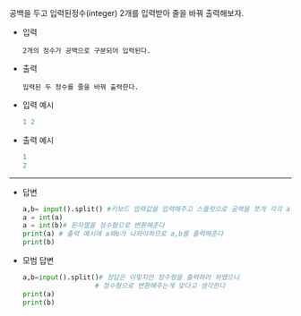 공백을 두고 입력된정수(integer) 2개를 입력받아 줄을 바꿔 출력해보자.



- 입력

  ```
  2개의 정수가 공백으로 구분되어 입력된다.
  
  ```

- 출력

  ```
  입력된 두 정수를 줄을 바꿔 출력한다.
  
  ```

- 입력 예시

  ``` python
  1 2
  ```

  

- 출력 예시

  ```python
  1
  2
  ```

  

---

- 답변 

  ``` python
  a,b= input().split() #키보드 입력값을 입력해주고 스플릿으로 공백을 쪼개 각각 a b를 								  입력하게 해준다.
  a = int(a)
  a = int(b)# 문자열을 정수형으로 변환해준다
  print(a) # 출력 예시에 a와b가 나와야하므로 a,b를 출력해준다
  print(b)  
  ```

  

- 모범 답변

  ``` python
  a,b=input().split()# 정답은 이렇지만 정수형을 출력하라 하였으니 
  		  			# 정수형으로 변환해주는게 맞다고 생각한다
  print(a)
  print(b)
  ```

  